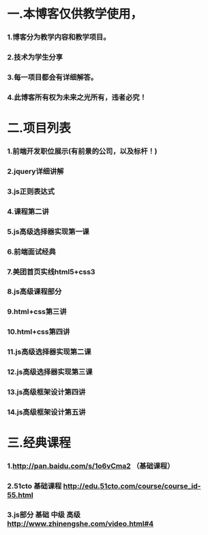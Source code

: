 一.本博客仅供教学使用，
   ===================================  
   ### 1.博客分为教学内容和教学项目。
   ### 2.技术为学生分享
   ### 3.每一项目都会有详细解答。
   ### 4.此博客所有权为未来之光所有，违者必究！
   
   
二.项目列表
===================================  
   ### 1.前端开发职位展示(有前景的公司，以及标杆！)  
   ### 2.jquery详细讲解
   ### 3.js正则表达式
   ### 4.课程第二讲
   ### 5.js高级选择器实现第一课
   ### 6.前端面试经典
   ### 7.美团首页实线html5+css3
   ### 8.js高级课程部分
   ### 9.html+css第三讲
   ### 10.html+css第四讲
   ### 11.js高级选择器实现第二课
   ### 12.js高级选择器实现第三课
   ### 13.js高级框架设计第四讲
   ### 14.js高级框架设计第五讲
   
   
   
三.经典课程
===================================  
  ### 1.http://pan.baidu.com/s/1o6vCma2 （基础课程）
  ### 2.51cto 基础课程 http://edu.51cto.com/course/course_id-55.html
  ### 3.js部分 基础 中级 高级  http://www.zhinengshe.com/video.html#4
   
   
   
   